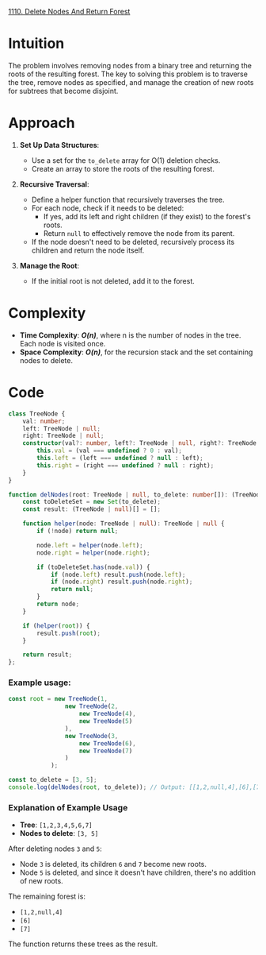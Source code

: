 [1110. Delete Nodes And Return Forest](https://leetcode.com/problems/delete-nodes-and-return-forest/)

# Intuition

The problem involves removing nodes from a binary tree and returning the roots of the resulting forest. The key to solving this problem is to traverse the tree, remove nodes as specified, and manage the creation of new roots for subtrees that become disjoint.

# Approach

1. **Set Up Data Structures**:
   - Use a set for the `to_delete` array for O(1) deletion checks.
   - Create an array to store the roots of the resulting forest.

2. **Recursive Traversal**:
   - Define a helper function that recursively traverses the tree.
   - For each node, check if it needs to be deleted:
     - If yes, add its left and right children (if they exist) to the forest's roots.
     - Return `null` to effectively remove the node from its parent.
   - If the node doesn't need to be deleted, recursively process its children and return the node itself.

3. **Manage the Root**:
   - If the initial root is not deleted, add it to the forest.

# Complexity

- **Time Complexity**: ***O(n)***, where n is the number of nodes in the tree. Each node is visited once.
- **Space Complexity**: ***O(n)***, for the recursion stack and the set containing nodes to delete.

# Code

```typescript
class TreeNode {
    val: number;
    left: TreeNode | null;
    right: TreeNode | null;
    constructor(val?: number, left?: TreeNode | null, right?: TreeNode | null) {
        this.val = (val === undefined ? 0 : val);
        this.left = (left === undefined ? null : left);
        this.right = (right === undefined ? null : right);
    }
}

function delNodes(root: TreeNode | null, to_delete: number[]): (TreeNode | null)[] {
    const toDeleteSet = new Set(to_delete);
    const result: (TreeNode | null)[] = [];

    function helper(node: TreeNode | null): TreeNode | null {
        if (!node) return null;

        node.left = helper(node.left);
        node.right = helper(node.right);

        if (toDeleteSet.has(node.val)) {
            if (node.left) result.push(node.left);
            if (node.right) result.push(node.right);
            return null;
        }
        return node;
    }

    if (helper(root)) {
        result.push(root);
    }

    return result;
};

```

### Example usage:
``` typescript
const root = new TreeNode(1, 
                new TreeNode(2, 
                    new TreeNode(4), 
                    new TreeNode(5)
                ), 
                new TreeNode(3, 
                    new TreeNode(6), 
                    new TreeNode(7)
                )
            );

const to_delete = [3, 5];
console.log(delNodes(root, to_delete)); // Output: [[1,2,null,4],[6],[7]]
```

### Explanation of Example Usage

- **Tree**: `[1,2,3,4,5,6,7]`
- **Nodes to delete**: `[3, 5]`

After deleting nodes `3` and `5`:
- Node `3` is deleted, its children `6` and `7` become new roots.
- Node `5` is deleted, and since it doesn't have children, there's no addition of new roots.

The remaining forest is:
- `[1,2,null,4]`
- `[6]`
- `[7]`

The function returns these trees as the result.